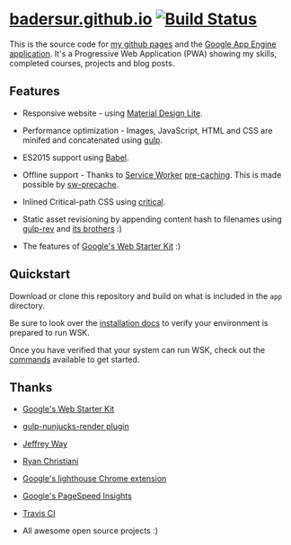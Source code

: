 # [badersur.github.io][1] [![Build Status](https://travis-ci.org/badersur/badersur.github.io.svg?branch=dev)](https://travis-ci.org/badersur/badersur.github.io)

This is the source code for [my github pages][1] and the
[Google App Engine application][2]. It's a Progressive Web Application (PWA)
showing my skills, completed courses, projects and blog posts.


## Features

- Responsive website - using [Material Design Lite][3].

- Performance optimization - Images, JavaScript, HTML and CSS are minifed and
 concatenated using [gulp][4].

- ES2015 support using [Babel][5].

- Offline support - Thanks to [Service Worker][6] [pre-caching][7]. This is made
 possible by [sw-precache][8].

- Inlined Critical-path CSS using [critical][9].

- Static asset revisioning by appending content hash to filenames using
 [gulp-rev][10] and [its brothers](package.json#L31-L33) :)

- The features of [Google's Web Starter Kit][11] :)


## Quickstart

Download or clone this repository and build on what is included in the `app` directory.

Be sure to look over the [installation docs](docs/install.md) to verify your
environment is prepared to run WSK.

Once you have verified that your system can run WSK, check out the
[commands](docs/commands.md) available to get started.


## Thanks

- [Google's Web Starter Kit][11]

- [gulp-nunjucks-render plugin][12]

- [Jeffrey Way][13]

- [Ryan Christiani][14]

- [Google's lighthouse Chrome extension][15]

- [Google's PageSpeed Insights][16]

- [Travis CI][17]

- All awesome open source projects :)


[1]: https://badersur.github.io
[2]: https://bader-sur.appspot.com
[3]: https://github.com/google/material-design-lite
[4]: https://github.com/gulpjs/gulp
[5]: https://github.com/babel/babel
[6]: https://developers.google.com/web/fundamentals/getting-started/primers/service-workers
[7]: https://github.com/google/web-starter-kit/blob/master/gulpfile.babel.js#L226
[8]: https://github.com/GoogleChrome/sw-precache
[9]: https://github.com/addyosmani/critical
[10]: https://github.com/sindresorhus/gulp-rev
[11]: https://github.com/google/web-starter-kit
[12]: https://github.com/carlosl/gulp-nunjucks-render
[13]: https://laracasts.com/series/es6-cliffsnotes
[14]: https://www.youtube.com/playlist?list=PL57atfCFqj2h5fpdZD-doGEIs0NZxeJTX
[15]: https://github.com/GoogleChrome/lighthouse
[16]: https://developers.google.com/speed/pagespeed/insights/
[17]: https://travis-ci.org
